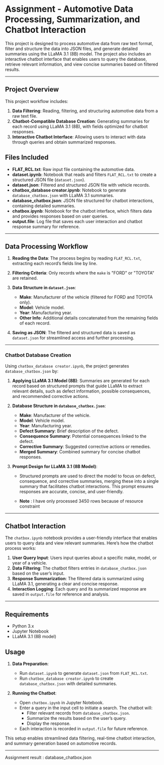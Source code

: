 
# Assignment - Automotive Data Processing, Summarization, and Chatbot Interaction

This project is designed to process automotive data from raw text format, filter and structure the data into JSON files, and generate detailed summaries using the LLaMA 3.1 (8B) model. The project also includes an interactive chatbot interface that enables users to query the database, retrieve relevant information, and view concise summaries based on filtered results.

---

## Project Overview

This project workflow includes:
1. **Data Filtering**: Reading, filtering, and structuring automotive data from a raw text file.
2. **Chatbot-Compatible Database Creation**: Generating summaries for each record using LLaMA 3.1 (8B), with fields optimized for chatbot responses.
3. **Interactive Chatbot Interface**: Allowing users to interact with data through queries and obtain summarized responses.

## Files Included

- **FLAT_RCL.txt**: Raw input file containing the automotive data.
- **dataset.ipynb**: Notebook that reads and filters `FLAT_RCL.txt` to create a structured JSON file (`dataset.json`).
- **dataset.json**: Filtered and structured JSON file with vehicle records.
- **chatbox_database creator.ipynb**: Notebook to generate `database_chatbox.json` with LLaMA 3.1 summaries.
- **database_chatbox.json**: JSON file structured for chatbot interactions, containing detailed summaries.
- **chatbox.ipynb**: Notebook for the chatbot interface, which filters data and provides responses based on user queries.
- **output.file**: Log file that saves each user interaction and chatbot response summary for reference.

---

## Data Processing Workflow

1. **Reading the Data**: The process begins by reading `FLAT_RCL.txt`, extracting each record’s fields line by line.
  
2. **Filtering Criteria**: Only records where the `make` is "FORD" or "TOYOTA" are retained.

3. **Data Structure in `dataset.json`**:
   - **Make**: Manufacturer of the vehicle (filtered for FORD and TOYOTA only).
   - **Model**: Vehicle model.
   - **Year**: Manufacturing year.
   - **Other Info**: Additional details concatenated from the remaining fields of each record.

4. **Saving as JSON**: The filtered and structured data is saved as `dataset.json` for streamlined access and further processing.

---

### Chatbot Database Creation

Using `chatbox_database creator.ipynb`, the project generates `database_chatbox.json` by:
1. **Applying LLaMA 3.1 Model (8B)**: Summaries are generated for each record based on structured prompts that guide LLaMA to extract relevant details, such as defect information, possible consequences, and recommended corrective actions.

2. **Database Structure in `database_chatbox.json`**:
   - **Make**: Manufacturer of the vehicle.
   - **Model**: Vehicle model.
   - **Year**: Manufacturing year.
   - **Defect Summary**: Brief description of the defect.
   - **Consequence Summary**: Potential consequences linked to the defect.
   - **Corrective Summary**: Suggested corrective actions or remedies.
   - **Merged Summary**: Combined summary for concise chatbot responses.

3. **Prompt Design for LLaMA 3.1 (8B Model)**:
   - Structured prompts are used to direct the model to focus on defect, consequence, and corrective summaries, merging these into a single summary that facilitates chatbot interactions. This prompt ensures responses are accurate, concise, and user-friendly.
  
   - **Note** : I have only processed 3450 rows because of resource constraint

---

## Chatbot Interaction

The `chatbox.ipynb` notebook provides a user-friendly interface that enables users to query data and view relevant summaries. Here’s how the chatbot process works:

1. **User Query Input**: Users input queries about a specific make, model, or year of a vehicle.
2. **Data Filtering**: The chatbot filters entries in `database_chatbox.json` based on the user’s input.
3. **Response Summarization**: The filtered data is summarized using LLaMA 3.1, generating a clear and concise response.
4. **Interaction Logging**: Each query and its summarized response are saved in `output.file` for reference and analysis.

---

## Requirements

- Python 3.x
- Jupyter Notebook
- LLaMA 3.1 (8B model)

## Usage

1. **Data Preparation**:
   - Run `dataset.ipynb` to generate `dataset.json` from `FLAT_RCL.txt`.
   - Run `chatbox_database creator.ipynb` to create `database_chatbox.json` with detailed summaries.

2. **Running the Chatbot**:
   - Open `chatbox.ipynb` in Jupyter Notebook.
   - Enter a query in the input cell to initiate a search. The chatbot will:
     - Filter relevant records from `database_chatbox.json`.
     - Summarize the results based on the user’s query.
     - Display the response.
   - Each interaction is recorded in `output.file` for future reference.

This setup enables streamlined data filtering, real-time chatbot interaction, and summary generation based on automotive records. 

---
Assignment result : database_chatbox.json
